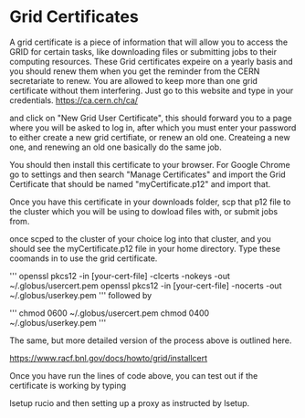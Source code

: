 Grid Certificates
=====================

A grid certificate is a piece of information that will allow you to access the GRID for certain tasks, 
like downloading files or submitting jobs to their computing resources. These Grid certificates expeire on a yearly basis and you should 
renew them when you get the reminder from the CERN secretariate to renew. You are allowed to keep more than
one grid certificate without them interfering. Just go to this website and type in your credentials.
https://ca.cern.ch/ca/

and click on "New Grid User Certificate", this should forward you to a page where you will be asked to log in, after which you must enter your password
to either create a new grid certifiate, or renew an old one. Createing a new one, and renewing an old one basically do the same job.

You should then install this certificate to your browser. For Google Chrome go to settings and then search "Manage Certificates" and 
import the Grid Certificate that should be named "myCertificate.p12" and import that.

Once you have this certificate in your downloads folder, scp that p12 file to the cluster which you will be using to dowload files with, or submit jobs from.

once scped to the cluster of your choice log into that cluster, and you should see the myCertificate.p12 file in your home directory. Type these coomands in
to use the grid certificate.

'''
openssl pkcs12 -in [your-cert-file] -clcerts -nokeys -out ~/.globus/usercert.pem
openssl pkcs12 -in [your-cert-file] -nocerts -out ~/.globus/userkey.pem
'''
followed by

'''
chmod 0600 ~/.globus/usercert.pem
chmod 0400 ~/.globus/userkey.pem
'''

The same, but more detailed version of the process above is outlined here.

https://www.racf.bnl.gov/docs/howto/grid/installcert

Once you have run the lines of code above, you can test out if the certificate is working by typing

lsetup rucio
and then setting up a proxy as instructed by lsetup.

